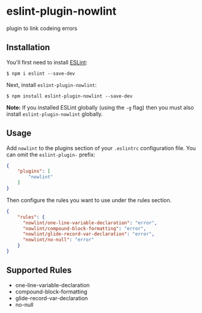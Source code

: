 # eslint-plugin-nowlint

plugin to link codeing errors

## Installation

You'll first need to install [ESLint](http://eslint.org):

```
$ npm i eslint --save-dev
```

Next, install `eslint-plugin-nowlint`:

```
$ npm install eslint-plugin-nowlint --save-dev
```

**Note:** If you installed ESLint globally (using the `-g` flag) then you must also install `eslint-plugin-nowlint` globally.

## Usage

Add `nowlint` to the plugins section of your `.eslintrc` configuration file. You can omit the `eslint-plugin-` prefix:

```json
{
    "plugins": [
        "nowlint"
    ]
}
```


Then configure the rules you want to use under the rules section.

```json
{
    "rules": {
      "nowlint/one-line-variable-declaration": "error",
      "nowlint/compound-block-formatting": "error",
      "nowlint/glide-record-var-declaration": "error",
      "nowlint/no-null": "error"
    }
}
```

## Supported Rules

* one-line-variable-declaration
* compound-block-formatting
* glide-record-var-declaration
* no-null





